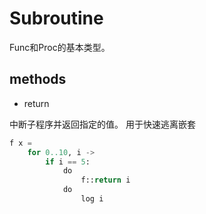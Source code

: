 # Subroutine

Func和Proc的基本类型。

## methods

* return

中断子程序并返回指定的值。 用于快速逃离嵌套

```python
f x =
    for 0..10, i ->
        if i == 5:
            do
                f::return i
            do
                log i
```
